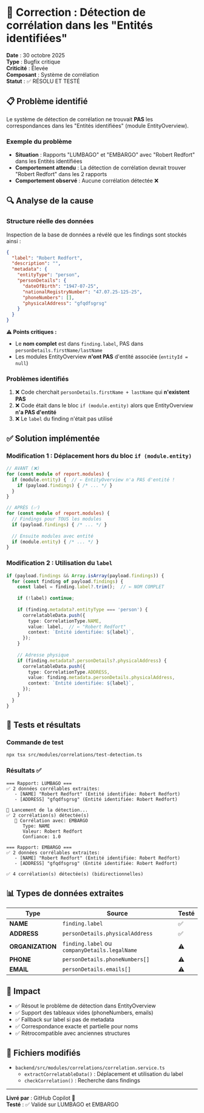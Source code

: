 # 🔧 Correction : Détection de corrélation dans les "Entités identifiées"

**Date** : 30 octobre 2025  
**Type** : Bugfix critique  
**Criticité** : Élevée  
**Composant** : Système de corrélation  
**Statut** : ✅ RÉSOLU ET TESTÉ

## 📋 Problème identifié

Le système de détection de corrélation ne trouvait **PAS** les correspondances dans les "Entités identifiées" (module EntityOverview).

### Exemple du problème

- **Situation** : Rapports "LUMBAGO" et "EMBARGO" avec "Robert Redfort" dans les Entités identifiées
- **Comportement attendu** : La détection de corrélation devrait trouver "Robert Redfort" dans les 2 rapports
- **Comportement observé** : Aucune corrélation détectée ❌

## 🔍 Analyse de la cause

### Structure réelle des données

Inspection de la base de données a révélé que les findings sont stockés ainsi :

```json
{
  "label": "Robert Redfort",
  "description": "",
  "metadata": {
    "entityType": "person",
    "personDetails": {
      "dateOfBirth": "1947-07-25",
      "nationalRegistryNumber": "47.07.25-125-25",
      "phoneNumbers": [],
      "physicalAddress": "gfqdfsgrsg"
    }
  }
}
```

**⚠️ Points critiques :**
- Le **nom complet** est dans `finding.label`, PAS dans `personDetails.firstName/lastName`
- Les modules EntityOverview **n'ont PAS** d'entité associée (`entityId = null`)

### Problèmes identifiés

1. ❌ Code cherchait `personDetails.firstName + lastName` qui **n'existent PAS**
2. ❌ Code était dans le bloc `if (module.entity)` alors que EntityOverview **n'a PAS d'entité**
3. ❌ Le `label` du finding n'était pas utilisé

## ✅ Solution implémentée

### Modification 1 : Déplacement hors du bloc `if (module.entity)`

```typescript
// AVANT (❌)
for (const module of report.modules) {
  if (module.entity) {  // ← EntityOverview n'a PAS d'entité !
    if (payload.findings) { /* ... */ }
  }
}

// APRÈS (✅)
for (const module of report.modules) {
  // Findings pour TOUS les modules
  if (payload.findings) { /* ... */ }
  
  // Ensuite modules avec entité
  if (module.entity) { /* ... */ }
}
```

### Modification 2 : Utilisation du `label`

```typescript
if (payload.findings && Array.isArray(payload.findings)) {
  for (const finding of payload.findings) {
    const label = finding.label?.trim();  // ← NOM COMPLET
    
    if (!label) continue;
    
    if (finding.metadata?.entityType === 'person') {
      correlatableData.push({
        type: CorrelationType.NAME,
        value: label,  // ← "Robert Redfort"
        context: `Entité identifiée: ${label}`,
      });
    }
    
    // Adresse physique
    if (finding.metadata?.personDetails?.physicalAddress) {
      correlatableData.push({
        type: CorrelationType.ADDRESS,
        value: finding.metadata.personDetails.physicalAddress,
        context: `Entité identifiée: ${label}`,
      });
    }
  }
}
```

## 🧪 Tests et résultats

### Commande de test

```bash
npx tsx src/modules/correlations/test-detection.ts
```

### Résultats ✅

```
=== Rapport: LUMBAGO ===
✅ 2 données corrélables extraites:
   - [NAME] "Robert Redfort" (Entité identifiée: Robert Redfort)
   - [ADDRESS] "gfqdfsgrsg" (Entité identifiée: Robert Redfort)

🔄 Lancement de la détection...
✅ 2 corrélation(s) détectée(s)
   🔗 Corrélation avec: EMBARGO
      Type: NAME
      Valeur: Robert Redfort
      Confiance: 1.0

=== Rapport: EMBARGO ===
✅ 2 données corrélables extraites:
   - [NAME] "Robert Redfort" (Entité identifiée: Robert Redfort)
   - [ADDRESS] "gfqdfsgrsg" (Entité identifiée: Robert Redfort)

✅ 4 corrélation(s) détectée(s) (bidirectionnelles)
```

## 📊 Types de données extraites

| Type | Source | Testé |
|------|--------|-------|
| **NAME** | `finding.label` | ✅ |
| **ADDRESS** | `personDetails.physicalAddress` | ✅ |
| **ORGANIZATION** | `finding.label` ou `companyDetails.legalName` | ⚠️ |
| **PHONE** | `personDetails.phoneNumbers[]` | ⚠️ |
| **EMAIL** | `personDetails.emails[]` | ⚠️ |

## 📝 Impact

- ✅ Résout le problème de détection dans EntityOverview
- ✅ Support des tableaux vides (phoneNumbers, emails)
- ✅ Fallback sur label si pas de metadata
- ✅ Correspondance exacte et partielle pour noms
- ✅ Rétrocompatible avec anciennes structures

## 🔗 Fichiers modifiés

- `backend/src/modules/correlations/correlation.service.ts`
  - `extractCorrelatableData()` : Déplacement et utilisation du label
  - `checkCorrelation()` : Recherche dans findings

---

**Livré par** : GitHub Copilot 🤖  
**Testé** : ✅ Validé sur LUMBAGO et EMBARGO
